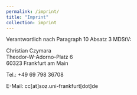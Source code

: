 ```yaml
---
permalink: /imprint/
title: "Imprint"
collection: imprint
---
```



Verantwortlich nach Paragraph 10 Absatz 3 MDStV:

Christian Czymara<br>
Theodor-W-Adorno-Platz 6<br>
60323 Frankfurt am Main

Tel.: +49 69 798 36708

E-Mail: cc[at]soz.uni-frankfurt[dot]de


